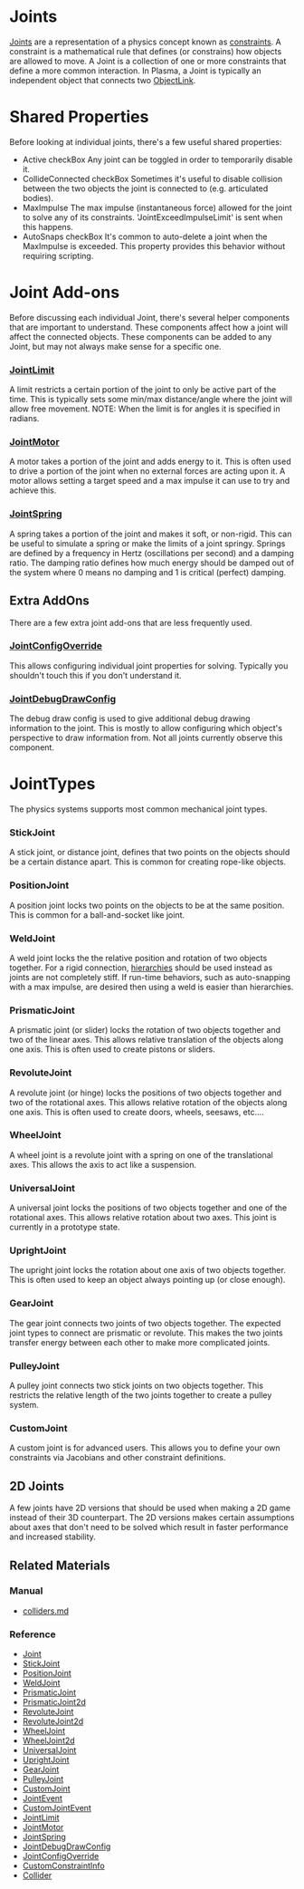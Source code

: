 # Joints

[Joints](https://plasmaengine.github.io/PlasmaDocs/Plasma1/C++/code_reference/class_reference/joint.md) are a representation of a physics concept known as [constraints](https://en.wikipedia.org/wiki/Constraint_(mathematics) ). A constraint is a mathematical rule that defines (or constrains) how objects are allowed to move. A Joint is a collection of one or more constraints that define a more common interaction. In Plasma, a Joint is typically an independent object that connects two [ObjectLink](https://plasmaengine.github.io/PlasmaDocs/Plasma1/C++/code_reference/class_reference/objectlink.md).

# Shared Properties

Before looking at individual joints, there's a few useful shared properties:
 - Active checkBox Any joint can be toggled in order to temporarily disable it.
 - CollideConnected checkBox Sometimes it's useful to disable collision between the two objects the joint is connected to (e.g. articulated bodies).
 - MaxImpulse  The max impulse (instantaneous force) allowed for the joint to solve any of its constraints. 'JointExceedImpulseLimit' is sent when this happens.
 - AutoSnaps checkBox It's common to auto-delete a joint when the MaxImpulse  is exceeded. This property provides this behavior without requiring scripting.

# Joint Add-ons

Before discussing each individual Joint, there's several helper components that are important to understand. These components affect how a joint will affect the connected objects. These components can be added to any Joint, but may not always make sense for a specific one.

### [JointLimit](https://plasmaengine.github.io/PlasmaDocs/Plasma1/C++/code_reference/class_reference/jointlimit.md)

A limit restricts a certain portion of the joint to only be active part of the time. This is typically sets some min/max distance/angle where the joint will allow free movement.
NOTE: When the limit is for angles it is specified in radians.

### [JointMotor](https://plasmaengine.github.io/PlasmaDocs/Plasma1/C++/code_reference/class_reference/jointmotor.md)

A motor takes a portion of the joint and adds energy to it. This is often used to drive a portion of the joint when no external forces are acting upon it. A motor allows setting a target speed and a max impulse it can use to try and achieve this.

### [JointSpring](https://plasmaengine.github.io/PlasmaDocs/Plasma1/C++/code_reference/class_reference/jointspring.md)

A spring takes a portion of the joint and makes it soft, or non-rigid. This can be useful to simulate a spring or make the limits of a joint springy. Springs are defined by a frequency in Hertz (oscillations per second) and a damping ratio. The damping ratio defines how much energy should be damped out of the system where 0 means no damping and 1 is critical (perfect) damping.

## Extra AddOns

There are a few extra joint add-ons that are less frequently used.

### [JointConfigOverride](https://plasmaengine.github.io/PlasmaDocs/Plasma1/C++/code_reference/class_reference/jointconfigoverride.md)

This allows configuring individual joint properties for solving. Typically you shouldn't touch this if you don't understand it.

### [JointDebugDrawConfig](https://plasmaengine.github.io/PlasmaDocs/Plasma1/C++/code_reference/class_reference/jointdebugdrawconfig.md)

The debug draw config is used to give additional debug drawing information to the joint. This is mostly to allow configuring which object's perspective to draw information from. Not all joints currently observe this component.

# JointTypes

The physics systems supports most common mechanical joint types.

### StickJoint

A stick joint, or distance joint, defines that two points on the objects should be a certain distance apart. This is common for creating rope-like objects.

### PositionJoint

A position joint locks two points on the objects to be at the same position. This is common for a ball-and-socket like joint.

### WeldJoint

A weld joint locks the the relative position and rotation of two objects together. For a rigid connection, [hierarchies](https://plasmaengine.github.io/PlasmaDocs/Plasma1/Editor/physics/hierarchies.md) should be used instead as joints are not completely stiff. If run-time behaviors, such as auto-snapping with a max impulse, are desired then using a weld is easier than hierarchies.

### PrismaticJoint

A prismatic joint (or slider) locks the rotation of two objects together and two of the linear axes. This allows relative translation of the objects along one axis. This is often used to create pistons or sliders.

### RevoluteJoint

A revolute joint (or hinge) locks the positions of two objects together and two of the rotational axes. This allows relative rotation of the objects along one axis. This is often used to create doors, wheels, seesaws, etc....

### WheelJoint

A wheel joint is a revolute joint with a spring on one of the translational axes. This allows the axis to act like a suspension.

### UniversalJoint

A universal joint locks the positions of two objects together and one of the rotational axes. This allows relative rotation about two axes. This joint is currently in a prototype state.

### UprightJoint

The upright joint locks the rotation about one axis of two objects together. This is often used to keep an object always pointing up (or close enough).

### GearJoint

The gear joint connects two joints of two objects together. The expected joint types to connect are prismatic or revolute. This makes the two joints transfer energy between each other to make more complicated joints.

### PulleyJoint

A pulley joint connects two stick joints on two objects together. This restricts the relative length of the two joints together to create a pulley system.

### CustomJoint

A custom joint is for advanced users. This allows you to define your own constraints via Jacobians and other constraint definitions.

## 2D Joints

A few joints have 2D versions that should be used when making a 2D game instead of their 3D counterpart. The 2D versions makes certain assumptions about axes that don't need to be solved which result in faster performance and increased stability.

## Related Materials
### Manual
- [colliders.md](https://plasmaengine.github.io/PlasmaDocs/Plasma1/Editor/physics/colliders.md)

### Reference
 - [Joint](https://plasmaengine.github.io/PlasmaDocs/Plasma1/C++/code_reference/class_reference/joint.md)
 - [StickJoint](https://plasmaengine.github.io/PlasmaDocs/Plasma1/C++/code_reference/class_reference/stickjoint.md)
 - [PositionJoint](https://plasmaengine.github.io/PlasmaDocs/Plasma1/C++/code_reference/class_reference/positionjoint.md)
 - [WeldJoint](https://plasmaengine.github.io/PlasmaDocs/Plasma1/C++/code_reference/class_reference/weldjoint.md)
 - [PrismaticJoint](https://plasmaengine.github.io/PlasmaDocs/Plasma1/C++/code_reference/class_reference/prismaticjoint.md)
 - [PrismaticJoint2d](https://plasmaengine.github.io/PlasmaDocs/Plasma1/C++/code_reference/class_reference/prismaticjoint2d.md)
 - [RevoluteJoint](https://plasmaengine.github.io/PlasmaDocs/Plasma1/C++/code_reference/class_reference/revolutejoint.md)
 - [RevoluteJoint2d](https://plasmaengine.github.io/PlasmaDocs/Plasma1/C++/code_reference/class_reference/revolutejoint2d.md)
 - [WheelJoint](https://plasmaengine.github.io/PlasmaDocs/Plasma1/C++/code_reference/class_reference/wheeljoint.md)
 - [WheelJoint2d](https://plasmaengine.github.io/PlasmaDocs/Plasma1/C++/code_reference/class_reference/wheeljoint2d.md)
 - [UniversalJoint](https://plasmaengine.github.io/PlasmaDocs/Plasma1/C++/code_reference/class_reference/universaljoint.md)
 - [UprightJoint](https://plasmaengine.github.io/PlasmaDocs/Plasma1/C++/code_reference/class_reference/uprightjoint.md)
 - [GearJoint](https://plasmaengine.github.io/PlasmaDocs/Plasma1/C++/code_reference/class_reference/gearjoint.md)
 - [PulleyJoint](https://plasmaengine.github.io/PlasmaDocs/Plasma1/C++/code_reference/class_reference/pulleyjoint.md)
 - [CustomJoint](https://plasmaengine.github.io/PlasmaDocs/Plasma1/C++/code_reference/class_reference/customjoint.md)
 - [JointEvent](https://plasmaengine.github.io/PlasmaDocs/Plasma1/C++/code_reference/class_reference/jointevent.md)
 - [CustomJointEvent](https://plasmaengine.github.io/PlasmaDocs/Plasma1/C++/code_reference/class_reference/customjointevent.md)
 - [JointLimit](https://plasmaengine.github.io/PlasmaDocs/Plasma1/C++/code_reference/class_reference/jointlimit.md)
 - [JointMotor](https://plasmaengine.github.io/PlasmaDocs/Plasma1/C++/code_reference/class_reference/jointmotor.md)
 - [JointSpring](https://plasmaengine.github.io/PlasmaDocs/Plasma1/C++/code_reference/class_reference/jointspring.md)
 - [JointDebugDrawConfig](https://plasmaengine.github.io/PlasmaDocs/Plasma1/C++/code_reference/class_reference/jointdebugdrawconfig.md)
 - [JointConfigOverride](https://plasmaengine.github.io/PlasmaDocs/Plasma1/C++/code_reference/class_reference/jointconfigoverride.md)
 - [CustomConstraintInfo](https://plasmaengine.github.io/PlasmaDocs/Plasma1/C++/code_reference/class_reference/customconstraintinfo.md)
 - [Collider](https://plasmaengine.github.io/PlasmaDocs/Plasma1/C++/code_reference/class_reference/collider.md)
 

 